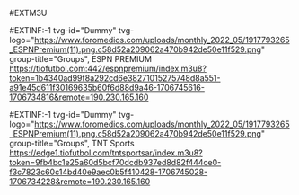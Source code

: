 #EXTM3U

#EXTINF:-1 tvg-id="Dummy" tvg-logo="https://www.foromedios.com/uploads/monthly_2022_05/1917793265_ESPNPremium(11).png.c58d52a209062a470b942de50e11f529.png" group-title="Groups", ESPN PREMIUM https://tiofutbol.com:442/espnpremium/index.m3u8?token=1b4340ad99f8a292cd6e38271015275748d8a551-a91e45d611f30169635b60f6d88d9a46-1706745616-1706734816&remote=190.230.165.160

#EXTINF:-1 tvg-id="Dummy" tvg-logo="https://www.foromedios.com/uploads/monthly_2022_05/1917793265_ESPNPremium(11).png.c58d52a209062a470b942de50e11f529.png" group-title="Groups", TNT Sports 
https://edge1.tiofutbol.com/tntsportsar/index.m3u8?token=9fb4bc1e25a60d5bcf70dcdb937ed8d82f444ce0-f3c7823c60c14bd40e9aec0b5f410428-1706745028-1706734228&remote=190.230.165.160
